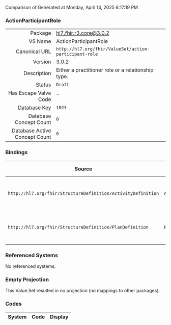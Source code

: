 Comparison of 
Generated at Monday, April 14, 2025 6:17:19 PM

### ActionParticipantRole

|      |     |
| ---: | --- |
| Package | hl7.fhir.r3.core@3.0.2 |
| VS Name | ActionParticipantRole |
| Canonical URL | `http://hl7.org/fhir/ValueSet/action-participant-role` |
| Version | 3.0.2 |
| Description | Either a practitioner role or a relationship type. |
| Status | `Draft` |
| Has Escape Valve Code | `` |
| Database Key | `1023` |
| Database Concept Count | `0` |
| Database Active Concept Count | `0` |
### Bindings

| Source | Element | Binding | Strength | Element Short |
| ------ | ------- | ------- | -------- | ------------- |
| `http://hl7.org/fhir/StructureDefinition/ActivityDefinition` | `ActivityDefinition.participant.role` | `http://hl7.org/fhir/ValueSet/action-participant-role` | `Example` | E.g. Nurse, Surgeon, Parent, etc |
| `http://hl7.org/fhir/StructureDefinition/PlanDefinition` | `PlanDefinition.action.participant.role` | `http://hl7.org/fhir/ValueSet/action-participant-role` | `Example` | E.g. Nurse, Surgeon, Parent, etc |

### Referenced Systems

No referenced systems.
### Empty Projection

This Value Set resulted in no projection (no mappings to other packages).

### Codes

| System | Code | Display |
| ------ | ---- | ------- |
